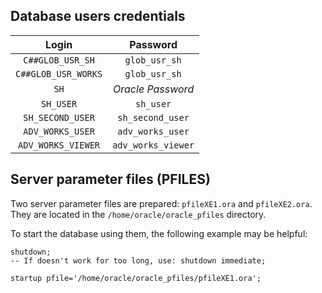 ## Database users credentials

|        Login        |      Password      |
|:-------------------:|:------------------:|
|  `C##GLOB_USR_SH`   |   `glob_usr_sh`    |
| `C##GLOB_USR_WORKS` |   `glob_usr_sh`    |
|        `SH`         | _Oracle Password_  |
|      `SH_USER`      |     `sh_user`      |
|  `SH_SECOND_USER`   |  `sh_second_user`  |
|  `ADV_WORKS_USER`   |  `adv_works_user`  |
| `ADV_WORKS_VIEWER`  | `adv_works_viewer` |

## Server parameter files (PFILES)

Two server parameter files are prepared: `pfileXE1.ora` and `pfileXE2.ora`. They are located in
the `/home/oracle/oracle_pfiles` directory. 

To start the database using them, the following example may be helpful:

```oracle
shutdown;
-- If doesn't work for too long, use: shutdown immediate;
 
startup pfile='/home/oracle/oracle_pfiles/pfileXE1.ora';
```